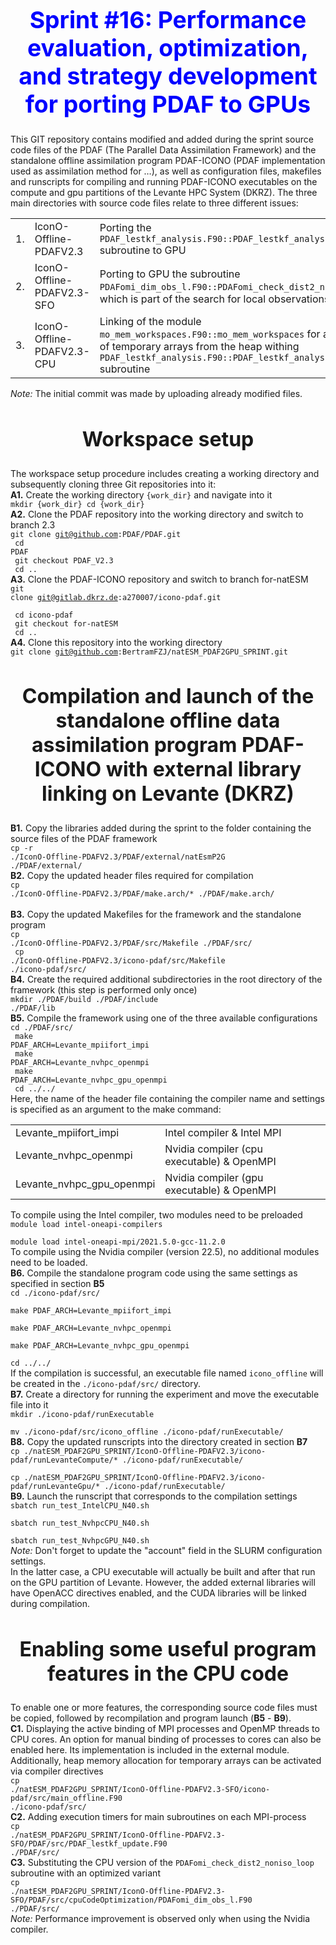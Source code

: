 <h1 style="text-align: center; color: blue; font-size: 28pt;">Sprint #16: Performance evaluation, optimization, and strategy development for porting PDAF to GPUs</h1>

This GIT repository contains modified and added during the sprint source code files of the PDAF (The Parallel Data Assimilation Framework) and
the standalone offline assimilation program PDAF-ICONO (PDAF implementation used as assimilation method for …), as well as configuration files,
makefiles and runscripts for compiling and running PDAF-ICONO executables on the compute and gpu partitions of the Levante HPC System (DKRZ).
The three main directories with source code files relate to three different issues:
<table>
<tr> <td>1.</td> <td>IconO-Offline-PDAFV2.3</td>
<td>Porting the <code>PDAF_lestkf_analysis.F90::PDAF_lestkf_analysis</code> subroutine to GPU</td>
</tr>
<tr> <td>2.</td> <td>IconO-Offline-PDAFV2.3-SFO</td>
<td> Porting to GPU the subroutine<br><code>PDAFomi_dim_obs_l.F90::PDAFomi_check_dist2_noniso_loop</code>,
which is part of the search for local observations module</td>
</tr>
<tr> <td>3.</td> <td>IconO-Offline-PDAFV2.3-CPU</td>
<td> Linking of the module <code>mo_mem_workspaces.F90::mo_mem_workspaces</code> for allocation of temporary arrays 
from the heap withing <code>PDAF_lestkf_analysis.F90::PDAF_lestkf_analysis</code> subroutine</td>
</tr>
</table>
<i>Note:</i> The initial commit was made by uploading already modified files.

<h2 style="text-align: center; font-size: 24pt">Workspace setup</h2>

The workspace setup procedure includes creating a working directory and subsequently cloning three Git repositories into it:<br>
<b>A1.</b> Create the working directory <code>{work_dir}</code> and navigate into it<br>
<code>mkdir {work_dir}
cd {work_dir}</code>                    
<b>A2.</b> Clone the PDAF repository into the working directory and switch to branch 2.3<br>
<code>git clone git@github.com:PDAF/PDAF.git <br>
cd PDAF <br>
git checkout PDAF_V2.3 <br>
cd ..</code><br>
<b>A3.</b> Clone the PDAF-ICONO repository and switch to branch for-natESM<br>
<code>git clone git@gitlab.dkrz.de:a270007/icono-pdaf.git <br>
cd icono-pdaf <br>
git checkout for-natESM <br>
cd ..</code><br>
<b>A4.</b> Clone this repository into the working directory<br>
<code>git clone git@github.com:BertramFZJ/natESM_PDAF2GPU_SPRINT.git</code><br>

<h2 style="text-align: center; font-size: 24pt">Compilation and launch of the standalone offline data assimilation program PDAF-ICONO with external library linking on Levante (DKRZ)</h2>

<b>B1.</b> Copy the libraries added during the sprint to the folder containing the source files of the PDAF framework<br>
<code>cp -r ./IconO-Offline-PDAFV2.3/PDAF/external/natEsmP2G ./PDAF/external/</code><br>
<b>B2.</b> Copy the updated header files required for compilation<br>
<code>cp ./IconO-Offline-PDAFV2.3/PDAF/make.arch/* ./PDAF/make.arch/<br></code>
<br><b>B3.</b> Copy the updated Makefiles for the framework and the standalone program<br>
<code>cp ./IconO-Offline-PDAFV2.3/PDAF/src/Makefile ./PDAF/src/<br>
cp ./IconO-Offline-PDAFV2.3/icono-pdaf/src/Makefile ./icono-pdaf/src/</code><br>
<b>B4.</b> Create the required additional subdirectories in the root directory of the framework (this step is performed only once)<br>
<code>mkdir ./PDAF/build ./PDAF/include ./PDAF/lib</code><br>
<b>B5.</b> Compile the framework using one of the three available configurations<br>
<code>cd ./PDAF/src/<br>
make PDAF_ARCH=Levante_mpiifort_impi<br>
make PDAF_ARCH=Levante_nvhpc_openmpi<br>
make PDAF_ARCH=Levante_nvhpc_gpu_openmpi<br>
cd ../../</code><br>
Here, the name of the header file containing the compiler name and settings is specified as an argument to the make command:<br>
<table>
<tr> <td>Levante_mpiifort_impi</td> <td>Intel compiler & Intel MPI</td> </tr>
<tr> <td>Levante_nvhpc_openmpi</td> <td>Nvidia compiler (cpu executable) & OpenMPI</td> </tr>
<tr> <td>Levante_nvhpc_gpu_openmpi</td> <td>Nvidia compiler (gpu executable) & OpenMPI</td> </tr>
</table>
To compile using the Intel compiler, two modules need to be preloaded<br>
<code>module load intel-oneapi-compilers<br>
module load intel-oneapi-mpi/2021.5.0-gcc-11.2.0</code><br>
To compile using the Nvidia compiler (version 22.5), no additional modules need to be loaded.<br>
<b>B6.</b> Compile the standalone program code using the same settings as specified in section <b>B5</b><br>
<code>cd ./icono-pdaf/src/<br>
make PDAF_ARCH=Levante_mpiifort_impi<br>
make PDAF_ARCH=Levante_nvhpc_openmpi<br>
make PDAF_ARCH=Levante_nvhpc_gpu_openmpi<br>
cd ../../</code><br>
If the compilation is successful, an executable file named <code>icono_offline</code> will be created in the <code>./icono-pdaf/src/</code> directory.<br>
<b>B7.</b> Create a directory for running the experiment and move the executable file into it<br>
<code>mkdir ./icono-pdaf/runExecutable<br>
mv ./icono-pdaf/src/icono_offline ./icono-pdaf/runExecutable/</code><br>
<b>B8.</b> Copy the updated runscripts into the directory created in section <b>B7</b><br>
<code>cp ./natESM_PDAF2GPU_SPRINT/IconO-Offline-PDAFV2.3/icono-pdaf/runLevanteCompute/* ./icono-pdaf/runExecutable/<br>
cp ./natESM_PDAF2GPU_SPRINT/IconO-Offline-PDAFV2.3/icono-pdaf/runLevanteGpu/* ./icono-pdaf/runExecutable/</code><br>
<b>B9.</b> Launch the runscript that corresponds to the compilation settings<br>
<code>sbatch run_test_IntelCPU_N40.sh<br>
sbatch run_test_NvhpcCPU_N40.sh<br>
sbatch run_test_NvhpcGPU_N40.sh</code><br>
<i>Note:</i> Don't forget to update the "account" field in the SLURM configuration settings.<br>
In the latter case, a CPU executable will actually be built and after that run on the GPU partition of Levante. 
However, the added external libraries will have OpenACC directives enabled, and the CUDA libraries will be linked during compilation.<br>

<h2 style="text-align: center; font-size: 24pt">Enabling some useful program features in the CPU code</h2>

To enable one or more features, the corresponding source code files must be copied, followed 
by recompilation and program launch (<b>B5</b> - <b>B9</b>).<br>
<b>C1.</b> Displaying the active binding of MPI processes and OpenMP threads to CPU cores.
An option for manual binding of processes to cores can also be enabled here. Its implementation is included in the external module.
Additionally, heap memory allocation for temporary arrays can be activated via compiler directives<br>
<code>cp ./natESM_PDAF2GPU_SPRINT/IconO-Offline-PDAFV2.3-SFO/icono-pdaf/src/main_offline.F90 ./icono-pdaf/src/</code><br>
<b>C2.</b> Adding execution timers for main subroutines on each MPI-process<br>
<code>cp ./natESM_PDAF2GPU_SPRINT/IconO-Offline-PDAFV2.3-SFO/PDAF/src/PDAF_lestkf_update.F90 ./PDAF/src/</code><br>
<b>C3.</b> Substituting the CPU version of the <code>PDAFomi_check_dist2_noniso_loop</code> subroutine with an optimized variant<br>
<code>cp ./natESM_PDAF2GPU_SPRINT/IconO-Offline-PDAFV2.3-SFO/PDAF/src/cpuCodeOptimization/PDAFomi_dim_obs_l.F90 ./PDAF/src/</code><br>
<i>Note:</i> Performance improvement is observed only when using the Nvidia compiler.<br>

